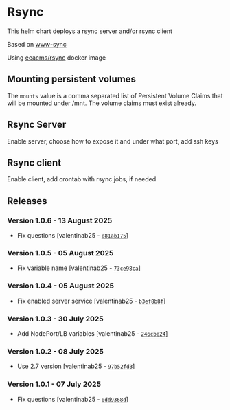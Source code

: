 # Rsync

This helm chart deploys a rsync server and/or rsync client

Based on [www-sync](https://github.com/eea/eea.rancher.catalog/tree/master/infra-templates/www-sync)

Using [eeacms/rsync](https://github.com/eea/eea.docker.rsync) docker image



## Mounting persistent volumes

The `mounts` value is a comma separated list of Persistent Volume Claims that will be mounted
under /mnt. The volume claims must exist already.

## Rsync Server 

Enable server, choose how to expose it and under what port, add ssh keys


## Rsync client

Enable client, add crontab with rsync jobs, if needed


## Releases

### Version 1.0.6 - 13 August 2025
- Fix questions [valentinab25 - [`e81ab175`](https://github.com/eea/helm-charts/commit/e81ab17530ea0c12e7a1c17fa792cc1b935c0c99)]

### Version 1.0.5 - 05 August 2025
- Fix variable name [valentinab25 - [`73ce98ca`](https://github.com/eea/helm-charts/commit/73ce98ca658ea0cca79d6d9e65186bccd542e536)]

### Version 1.0.4 - 05 August 2025
- Fix enabled server service [valentinab25 - [`b3ef8b8f`](https://github.com/eea/helm-charts/commit/b3ef8b8f93ef0823fd7f0962c6b9450be475830a)]

### Version 1.0.3 - 30 July 2025
- Add NodePort/LB variables [valentinab25 - [`246cbe24`](https://github.com/eea/helm-charts/commit/246cbe24fef1e7d3ef8be8e0b69be9947fa30608)]

### Version 1.0.2 - 08 July 2025
- Use 2.7 version [valentinab25 - [`97b52fd3`](https://github.com/eea/helm-charts/commit/97b52fd319e4e970ba477f24003e2094726cd148)]

### Version 1.0.1 - 07 July 2025
- Fix questions [valentinab25 - [`0dd9368d`](https://github.com/eea/helm-charts/commit/0dd9368d1da562cfde72a36307288739183fa663)]

